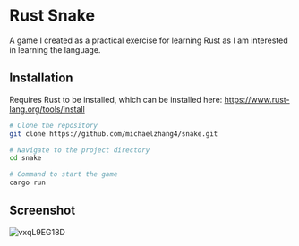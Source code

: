 # Rust Snake

A game I created as a practical exercise for learning Rust as I am interested in learning the language.

## Installation

Requires Rust to be installed, which can be installed here:
https://www.rust-lang.org/tools/install

```sh
# Clone the repository
git clone https://github.com/michaelzhang4/snake.git

# Navigate to the project directory
cd snake

# Command to start the game
cargo run
```

## Screenshot
![vxqL9EG18D](https://github.com/user-attachments/assets/ed898801-4305-4b31-9c4c-7f8ddabb3381)
